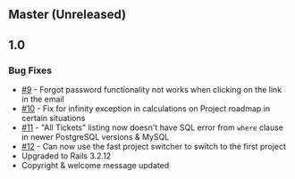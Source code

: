 ## Master (Unreleased)

## 1.0

### Bug Fixes

* [#9](https://github.com/macfanatic/SprintApp/issues/9) - Forgot password functionality not works when clicking on the link in the email
* [#10](https://github.com/macfanatic/SprintApp/issues/10) - Fix for infinity exception in calculations on Project roadmap in certain situations
* [#11](https://github.com/macfanatic/SprintApp/issues/11) - "All Tickets" listing now doesn't have SQL error from `where` clause in newer PostgreSQL versions & MySQL
* [#12](https://github.com/macfanatic/SprintApp/issues/12) - Can now use the fast project switcher to switch to the first project
* Upgraded to Rails 3.2.12
* Copyright & welcome message updated